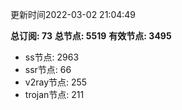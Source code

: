 更新时间2022-03-02 21:04:49

**总订阅: 73**
**总节点: 5519**
**有效节点: 3495**
- ss节点: 2963
- ssr节点: 66
- v2ray节点: 255
- trojan节点: 211
